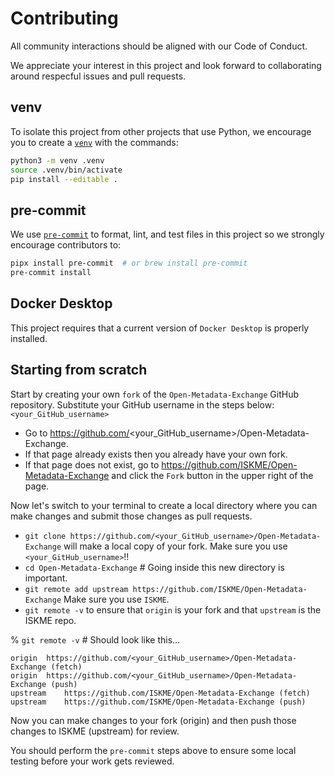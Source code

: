 # Contributing
All community interactions should be aligned with our Code of Conduct.

We appreciate your interest in this project and look forward to collaborating around
respecful issues and pull requests.

## venv
To isolate this project from other projects that use Python, we encourage you to create
a [`venv`](https://docs.python.org/3/library/venv.html) with the commands:
```bash
python3 -m venv .venv
source .venv/bin/activate
pip install --editable .
```

## pre-commit
We use [`pre-commit`](https://pre-commit.com/) to format, lint, and test files in this
project so we strongly encourage contributors to:
```bash
pipx install pre-commit  # or brew install pre-commit
pre-commit install
```

## Docker Desktop
This project requires that a current version of `Docker Desktop` is properly installed.

## Starting from scratch
Start by creating your own `fork` of the `Open-Metadata-Exchange` GitHub repository.
Substitute your GitHub username in the steps below: `<your_GitHub_username>`
* Go to https://github.com/<your_GitHub_username>/Open-Metadata-Exchange.
* If that page already exists then you already have your own fork.
* If that page does not exist, go to https://github.com/ISKME/Open-Metadata-Exchange and click the `Fork` button in the upper right of the page.

Now let's switch to your terminal to create a local directory where you can make changes and submit those changes as pull requests.
* `git clone https://github.com/<your_GitHub_username>/Open-Metadata-Exchange` will make a local copy of your fork.  Make sure you use `<your_GitHub_username>`!!
* `cd Open-Metadata-Exchange`  # Going inside this new directory is important.
* `git remote add upstream https://github.com/ISKME/Open-Metadata-Exchange`  Make sure you use `ISKME`.
* `git remote -v` to ensure that `origin` is your fork and that `upstream` is the ISKME repo.

% `git remote -v`  # Should look like this…
```
origin	https://github.com/<your_GitHub_username>/Open-Metadata-Exchange (fetch)
origin	https://github.com/<your_GitHub_username>/Open-Metadata-Exchange (push)
upstream	https://github.com/ISKME/Open-Metadata-Exchange (fetch)
upstream	https://github.com/ISKME/Open-Metadata-Exchange (push)
```
Now you can make changes to your fork (origin) and then push those changes to ISKME (upstream) for review.

You should perform the `pre-commit` steps above to ensure some local testing before your work gets reviewed.
